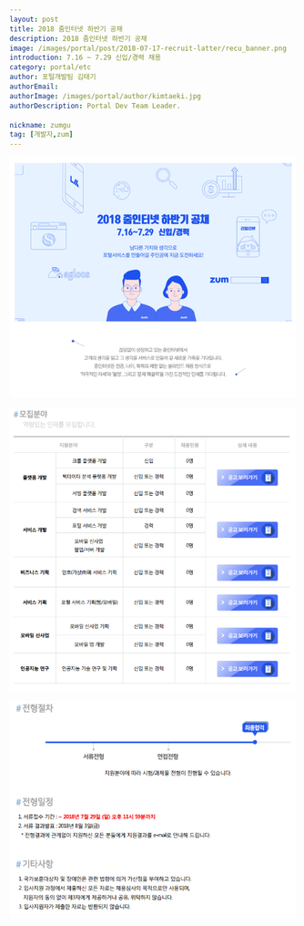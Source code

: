 ```yaml
---
layout: post
title: 2018 줌인터넷 하반기 공채
description: 2018 줌인터넷 하반기 공채
image: /images/portal/post/2018-07-17-recruit-latter/recu_banner.png 
introduction: 7.16 ~ 7.29 신입/경력 채용
category: portal/etc
author: 포털개발팀 김태기
authorEmail: 
authorImage: /images/portal/author/kimtaeki.jpg
authorDescription: Portal Dev Team Leader.  

nickname: zumgu
tag: [개발자,zum]
---
```

![recruit1](/images/portal/post/2018-07-17-recruit-latter/recu1.png)

![recruit2](/images/portal/post/2018-07-17-recruit-latter/recu2.png)

![recruit3](/images/portal/post/2018-07-17-recruit-latter/recu3.png)
